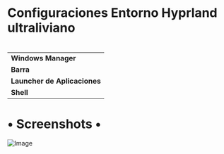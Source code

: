 #
# **Configuraciones Entorno Hyprland ultraliviano**
#
|                                                      |
|------------------------------------------------------|
| **Windows Manager**           | hyprland            |
| **Barra**                     | waybar              |
| **Launcher de Aplicaciones**  | wofi                |
| **Shell**                     | zsh                 |


# • Screenshots •

![Image](https://github.com/user-attachments/assets/e800666d-a561-46bd-b198-3cdb1044d038)
